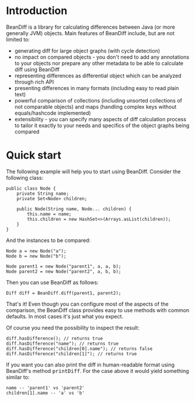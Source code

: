 Introduction
============

BeanDiff is a library for calculating differences between Java (or more generally JVM) objects. Main features of BeanDiff include, but are not limited to:

- generating diff for large object graphs (with cycle detection)
- no impact on compared objects - you don't need to add any annotations to your objects nor prepare any other metadata to be able to calculate diff using BeanDiff
- representing differences as differential object which can be analyzed through rich API
- presenting differences in many formats (including easy to read plain text)
- powerful comparison of collections (including unsorted collections of not comparable objects) and maps (handling complex keys without equals/hashcode implemented)
- extensibility - you can specify many aspects of diff calculation process to tailor it exactly to your needs and specifics of the object graphs being compared


Quick start
===========

The following example will help you to start using BeanDiff. Consider the following class:

	public class Node {
		private String name;
		private Set<Node> children;

		public Node(String name, Node... children) {
			this.name = name;
			this.children = new HashSet<>(Arrays.asList(children));
		}
	}

And the instances to be compared:

	Node a = new Node("a");
	Node b = new Node("b");

	Node parent1 = new Node("parent1", a, a, b);
	Node parent2 = new Node("parent2", a, b, b);

Then you can use BeanDiff as follows:

	Diff diff = BeanDiff.diff(parent1, parent2);

That's it! Even though you can configure most of the aspects of the comparison, the BeanDiff class provides easy to use methods with common defaults. In most cases it's just what you expect.

Of course you need the possibility to inspect the result:

	diff.hasDifference(); // returns true
	diff.hasDifference("name"); // returns true
	diff.hasDifference("children[0].name"); // returns false
	diff.hasDifference("children[1]"); // returns true

If you want you can also print the diff in human-readable format using BeanDiff's method <tt>printDiff</tt>. For the case above it would yield something similar to:

	name -- 'parent1' vs 'parent2'
	children[1].name -- 'a' vs 'b'
